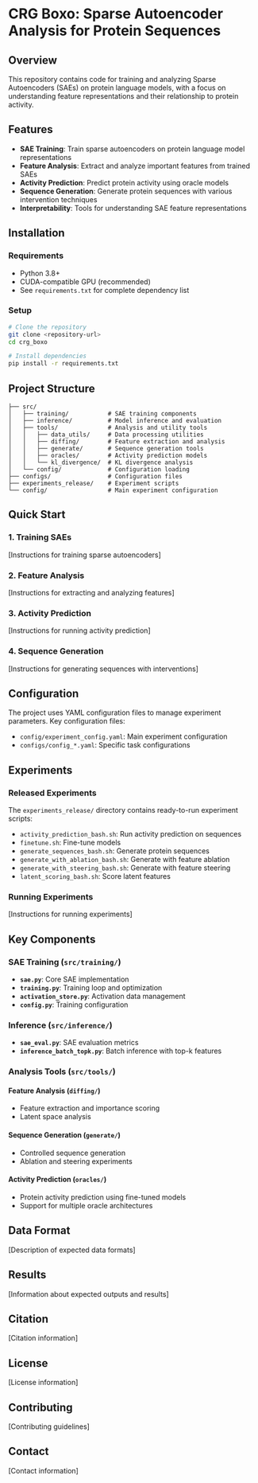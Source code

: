 # CRG Boxo: Sparse Autoencoder Analysis for Protein Sequences

## Overview

This repository contains code for training and analyzing Sparse Autoencoders (SAEs) on protein language models, with a focus on understanding feature representations and their relationship to protein activity.

## Features

- **SAE Training**: Train sparse autoencoders on protein language model representations
- **Feature Analysis**: Extract and analyze important features from trained SAEs
- **Activity Prediction**: Predict protein activity using oracle models
- **Sequence Generation**: Generate protein sequences with various intervention techniques
- **Interpretability**: Tools for understanding SAE feature representations

## Installation

### Requirements

- Python 3.8+
- CUDA-compatible GPU (recommended)
- See `requirements.txt` for complete dependency list

### Setup

```bash
# Clone the repository
git clone <repository-url>
cd crg_boxo

# Install dependencies
pip install -r requirements.txt
```

## Project Structure

```
├── src/
│   ├── training/           # SAE training components
│   ├── inference/          # Model inference and evaluation
│   ├── tools/              # Analysis and utility tools
│   │   ├── data_utils/     # Data processing utilities
│   │   ├── diffing/        # Feature extraction and analysis
│   │   ├── generate/       # Sequence generation tools
│   │   ├── oracles/        # Activity prediction models
│   │   └── kl_divergence/  # KL divergence analysis
│   └── config/             # Configuration loading
├── configs/                # Configuration files
├── experiments_release/    # Experiment scripts
└── config/                 # Main experiment configuration
```

## Quick Start

### 1. Training SAEs

[Instructions for training sparse autoencoders]

### 2. Feature Analysis

[Instructions for extracting and analyzing features]

### 3. Activity Prediction

[Instructions for running activity prediction]

### 4. Sequence Generation

[Instructions for generating sequences with interventions]

## Configuration

The project uses YAML configuration files to manage experiment parameters. Key configuration files:

- `config/experiment_config.yaml`: Main experiment configuration
- `configs/config_*.yaml`: Specific task configurations

## Experiments

### Released Experiments

The `experiments_release/` directory contains ready-to-run experiment scripts:

- `activity_prediction_bash.sh`: Run activity prediction on sequences
- `finetune.sh`: Fine-tune models
- `generate_sequences_bash.sh`: Generate protein sequences
- `generate_with_ablation_bash.sh`: Generate with feature ablation
- `generate_with_steering_bash.sh`: Generate with feature steering
- `latent_scoring_bash.sh`: Score latent features

### Running Experiments

[Instructions for running experiments]

## Key Components

### SAE Training (`src/training/`)

- **`sae.py`**: Core SAE implementation
- **`training.py`**: Training loop and optimization
- **`activation_store.py`**: Activation data management
- **`config.py`**: Training configuration

### Inference (`src/inference/`)

- **`sae_eval.py`**: SAE evaluation metrics
- **`inference_batch_topk.py`**: Batch inference with top-k features

### Analysis Tools (`src/tools/`)

#### Feature Analysis (`diffing/`)
- Feature extraction and importance scoring
- Latent space analysis

#### Sequence Generation (`generate/`)
- Controlled sequence generation
- Ablation and steering experiments

#### Activity Prediction (`oracles/`)
- Protein activity prediction using fine-tuned models
- Support for multiple oracle architectures

## Data Format

[Description of expected data formats]

## Results

[Information about expected outputs and results]

## Citation

[Citation information]

## License

[License information]

## Contributing

[Contributing guidelines]

## Contact

[Contact information]
